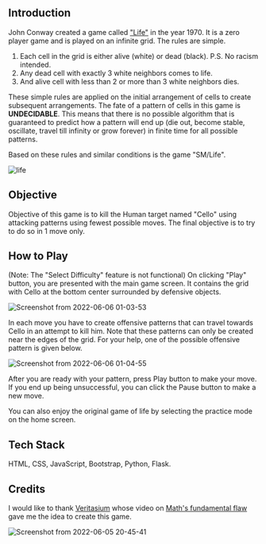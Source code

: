 ## Introduction 
John Conway created a game called ["Life"](https://en.wikipedia.org/wiki/Conway%27s_Game_of_Life) in the year 1970. It is a zero player game and is played on an infinite grid. The rules are simple. 
1. Each cell in the grid is either alive (white) or dead (black). P.S. No racism intended. 
2. Any dead cell with exactly 3 white neighbors comes to life.
3. And alive cell with less than 2 or more than 3 white neighbors dies. 

These simple rules are applied on the initial arrangement of cells to create subsequent arrangements. The fate of a pattern of cells in this game is **UNDECIDABLE**. This means that there is no possible algorithm that is guaranteed to predict how a pattern will end up (die out, become stable, oscillate, travel till infinity or grow forever) in finite time for all possible patterns.

Based on these rules and similar conditions is the game "SM/Life".

![life](https://user-images.githubusercontent.com/55681184/172067448-abcb7625-2e52-4f8d-8264-1beead62b8af.png)

## Objective
Objective of this game is to kill the Human target named "Cello" using attacking patterns using fewest possible moves. The final objective is to try to do so in 1 move only. 

## How to Play
(Note: The "Select Difficulty" feature is not functional) 
On clicking "Play" button, you are presented with the main game screen. It contains the grid with Cello at the bottom center surrounded by defensive objects.

![Screenshot from 2022-06-06 01-03-53](https://user-images.githubusercontent.com/55681184/172067473-5fe4f887-b7e3-4908-8793-c735c39473d3.png)

In each move you have to create offensive patterns that can travel towards Cello in an attempt to kill him. Note that these patterns can only be created near the edges of the grid. For your help, one of the possible offensive pattern is given below.

![Screenshot from 2022-06-06 01-04-55](https://user-images.githubusercontent.com/55681184/172067502-6ad419ba-6ad7-4103-bdd0-1b55dec71069.png)


After you are ready with your pattern, press Play button to make your move. If you end up being unsuccessful, you can click the Pause button to make a new move.

You can also enjoy the original game of life by selecting the practice mode on the home screen.

## Tech Stack
HTML, CSS, JavaScript, Bootstrap, Python, Flask.

## Credits
I would like to thank [Veritasium](https://www.youtube.com/c/veritasium) whose video on [Math's fundamental flaw](https://youtu.be/HeQX2HjkcNo) gave me the idea to create this game.



![Screenshot from 2022-06-05 20-45-41](https://user-images.githubusercontent.com/55681184/172067426-33a732f9-deef-4aaf-8ed4-654a0a1326c5.png)



